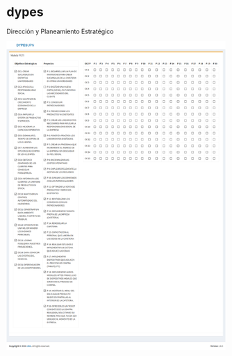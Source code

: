 # dypes
Dirección y Planeamiento Estratégico

![Alt text](https://raw.githubusercontent.com/JWLsoft/dypes/master/MatrizPETI.png)
